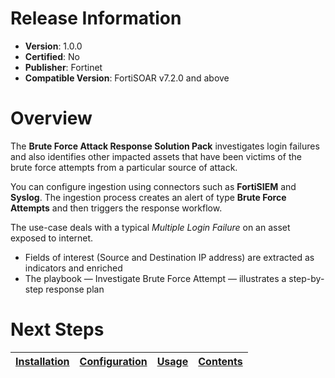 # Release Information

* **Version**:  1.0.0
* **Certified**: No
* **Publisher**: Fortinet
* **Compatible Version**: FortiSOAR v7.2.0 and above

# Overview

The **Brute Force Attack Response Solution Pack** investigates login failures and also identifies other impacted assets that have been victims of the brute force attempts from a particular source of attack.

You can configure ingestion using connectors such as **FortiSIEM** and **Syslog**. The ingestion process creates an alert of type **Brute Force Attempts** and then triggers the response workflow.

The use-case deals with a typical *Multiple Login Failure* on an asset exposed to internet.

* Fields of interest (Source and Destination IP address) are extracted as indicators and enriched
* The playbook &mdash; Investigate Brute Force Attempt &mdash; illustrates a step-by-step response plan

# Next Steps

| [Installation](https://github.com/fortinet-fortisoar/solution-pack-brute-force-attack-response/blob/develop/docs/setup.md#installation) | [Configuration](https://github.com/fortinet-fortisoar/solution-pack-brute-force-attack-response/blob/develop/docs/setup.md#configuration) | [Usage](https://github.com/fortinet-fortisoar/solution-pack-brute-force-attack-response/blob/develop/docs/usage.md) | [Contents](https://github.com/fortinet-fortisoar/solution-pack-brute-force-attack-response/blob/develop/docs/contents.md) |
|--------------------------------------------|----------------------------------------------|------------------------|------------------------------|
